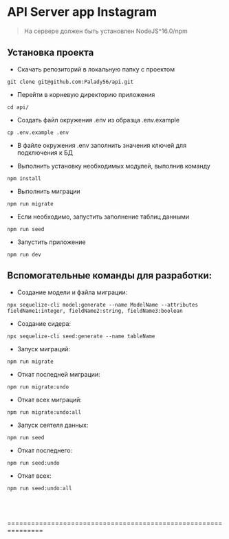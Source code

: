 # API Server app Instagram
>
> На сервере должен быть установлен NodeJS^16.0/npm
>

## Установка проекта

- Скачать репозиторий в локальную папку с проектом

```
git clone git@github.com:Palady56/api.git
```

- Перейти в корневую директорию приложения
```
cd api/
```

- Создать файл окружения .env из образца .env.example

```
cp .env.example .env
```

- В файле окружения .env заполнить значения ключей для подключения к БД

- Выполнить установку необходимых модулей, выполнив команду
```
npm install
```

- Выполнить миграции
```
npm run migrate
```

- Если необходимо, запустить заполнение таблиц данными
```
npm run seed
```

- Запустить приложение
```
npm run dev
```

## Вспомогательные команды для разработки:

- Создание модели и файла миграции:
```
npx sequelize-cli model:generate --name ModelName --attributes fieldName1:integer, fieldName2:string, fieldName3:boolean
```

- Создание сидера:
```
npx sequelize-cli seed:generate --name tableName
```

- Запуск миграций:

```
npm run migrate
```
- Откат последней миграции:

```
npm run migrate:undo
```

- Откат всех миграций:

```
npm run migrate:undo:all
```

- Запуск сеятеля данных:

```
npm run seed
```

- Откат последнего:

```
npm run seed:undo
```

- Откат всех:

```
npm run seed:undo:all
```

<br>
<br>
<br>
===============================================================
